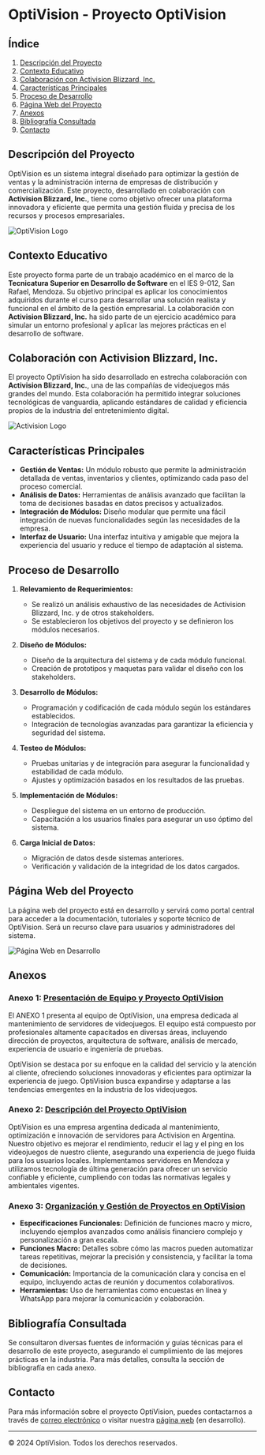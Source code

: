 # OptiVision - Proyecto OptiVision

## Índice
1. [Descripción del Proyecto](#descripción-del-proyecto)
2. [Contexto Educativo](#contexto-educativo)
3. [Colaboración con Activision Blizzard, Inc.](#colaboración-con-activision-blizzard-inc)
4. [Características Principales](#características-principales)
5. [Proceso de Desarrollo](#proceso-de-desarrollo)
6. [Página Web del Proyecto](#página-web-del-proyecto)
7. [Anexos](#anexos)
8. [Bibliografía Consultada](#bibliografía-consultada)
9. [Contacto](#contacto)

## Descripción del Proyecto

OptiVision es un sistema integral diseñado para optimizar la gestión de ventas y la administración interna de empresas de distribución y comercialización. Este proyecto, desarrollado en colaboración con **Activision Blizzard, Inc.**, tiene como objetivo ofrecer una plataforma innovadora y eficiente que permita una gestión fluida y precisa de los recursos y procesos empresariales.

![OptiVision Logo](https://optivisionpro.github.io/optivision/assets/logo.png)

## Contexto Educativo

Este proyecto forma parte de un trabajo académico en el marco de la **Tecnicatura Superior en Desarrollo de Software** en el IES 9-012, San Rafael, Mendoza. Su objetivo principal es aplicar los conocimientos adquiridos durante el curso para desarrollar una solución realista y funcional en el ámbito de la gestión empresarial. La colaboración con **Activision Blizzard, Inc.** ha sido parte de un ejercicio académico para simular un entorno profesional y aplicar las mejores prácticas en el desarrollo de software.

## Colaboración con Activision Blizzard, Inc.

El proyecto OptiVision ha sido desarrollado en estrecha colaboración con **Activision Blizzard, Inc.**, una de las compañías de videojuegos más grandes del mundo. Esta colaboración ha permitido integrar soluciones tecnológicas de vanguardia, aplicando estándares de calidad y eficiencia propios de la industria del entretenimiento digital.

![Activision Logo](https://optivisionpro.github.io/optivision/assets/activision_logo.png)

## Características Principales

- **Gestión de Ventas:** Un módulo robusto que permite la administración detallada de ventas, inventarios y clientes, optimizando cada paso del proceso comercial.
- **Análisis de Datos:** Herramientas de análisis avanzado que facilitan la toma de decisiones basadas en datos precisos y actualizados.
- **Integración de Módulos:** Diseño modular que permite una fácil integración de nuevas funcionalidades según las necesidades de la empresa.
- **Interfaz de Usuario:** Una interfaz intuitiva y amigable que mejora la experiencia del usuario y reduce el tiempo de adaptación al sistema.

## Proceso de Desarrollo

1. **Relevamiento de Requerimientos:**
   - Se realizó un análisis exhaustivo de las necesidades de Activision Blizzard, Inc. y de otros stakeholders.
   - Se establecieron los objetivos del proyecto y se definieron los módulos necesarios.

2. **Diseño de Módulos:**
   - Diseño de la arquitectura del sistema y de cada módulo funcional.
   - Creación de prototipos y maquetas para validar el diseño con los stakeholders.

3. **Desarrollo de Módulos:**
   - Programación y codificación de cada módulo según los estándares establecidos.
   - Integración de tecnologías avanzadas para garantizar la eficiencia y seguridad del sistema.

4. **Testeo de Módulos:**
   - Pruebas unitarias y de integración para asegurar la funcionalidad y estabilidad de cada módulo.
   - Ajustes y optimización basados en los resultados de las pruebas.

5. **Implementación de Módulos:**
   - Despliegue del sistema en un entorno de producción.
   - Capacitación a los usuarios finales para asegurar un uso óptimo del sistema.

6. **Carga Inicial de Datos:**
   - Migración de datos desde sistemas anteriores.
   - Verificación y validación de la integridad de los datos cargados.

## Página Web del Proyecto

La página web del proyecto está en desarrollo y servirá como portal central para acceder a la documentación, tutoriales y soporte técnico de OptiVision. Será un recurso clave para usuarios y administradores del sistema.

![Página Web en Desarrollo](https://optivisionpro.github.io/optivision/assets/webpage_preview.png)

## Anexos

### Anexo 1: **[Presentación de Equipo y Proyecto OptiVision](./anexos/anexo1.pdf)**

El ANEXO 1 presenta al equipo de OptiVision, una empresa dedicada al mantenimiento de servidores de videojuegos. El equipo está compuesto por profesionales altamente capacitados en diversas áreas, incluyendo dirección de proyectos, arquitectura de software, análisis de mercado, experiencia de usuario e ingeniería de pruebas.

OptiVision se destaca por su enfoque en la calidad del servicio y la atención al cliente, ofreciendo soluciones innovadoras y eficientes para optimizar la experiencia de juego. OptiVision busca expandirse y adaptarse a las tendencias emergentes en la industria de los videojuegos.

### Anexo 2: **[Descripción del Proyecto OptiVision](./anexos/anexo2.pdf)**

OptiVision es una empresa argentina dedicada al mantenimiento, optimización e innovación de servidores para Activision en Argentina. Nuestro objetivo es mejorar el rendimiento, reducir el lag y el ping en los videojuegos de nuestro cliente, asegurando una experiencia de juego fluida para los usuarios locales. Implementamos servidores en Mendoza y utilizamos tecnología de última generación para ofrecer un servicio confiable y eficiente, cumpliendo con todas las normativas legales y ambientales vigentes.

### Anexo 3: **[Organización y Gestión de Proyectos en OptiVision](./anexos/anexo3.pdf)**

- **Especificaciones Funcionales:** Definición de funciones macro y micro, incluyendo ejemplos avanzados como análisis financiero complejo y personalización a gran escala.
- **Funciones Macro:** Detalles sobre cómo las macros pueden automatizar tareas repetitivas, mejorar la precisión y consistencia, y facilitar la toma de decisiones.
- **Comunicación:** Importancia de la comunicación clara y concisa en el equipo, incluyendo actas de reunión y documentos colaborativos.
- **Herramientas:** Uso de herramientas como encuestas en línea y WhatsApp para mejorar la comunicación y colaboración.

## Bibliografía Consultada

Se consultaron diversas fuentes de información y guías técnicas para el desarrollo de este proyecto, asegurando el cumplimiento de las mejores prácticas en la industria. Para más detalles, consulta la sección de bibliografía en cada anexo.

## Contacto

Para más información sobre el proyecto OptiVision, puedes contactarnos a través de [correo electrónico](mailto:hugod.ies9012@gmail.com) o visitar nuestra [página web](https://optivisionpro.github.io/optivision/) (en desarrollo).

---

© 2024 OptiVision. Todos los derechos reservados.
